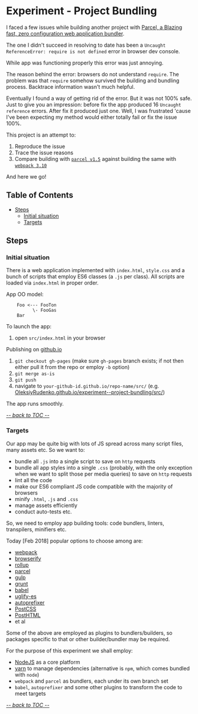 # Experiment - Project Bundling

I faced a few issues while building another project with
[Parcel, a Blazing fast, zero configuration web application bundler](https://parceljs.org/).

The one I didn't succeed in resolving to date has been a
`Uncaught ReferenceError: require is not defined` error in
browser dev console.

While app was functioning properly this error was just annoying.

The reason behind the error: browsers do not understand `require`.
The problem was that `require` somehow survived the building and
bundling process. Backtrace information wasn't much helpful.

Eventually I found a way of getting rid of the error. But it was
not 100% safe. Just to give you an impression: before fix the app
produced 16 `Uncaught reference` errors. After fix it produced
just one. Well, I was frustrated 'cause I've been expecting my method
would either totally fail or fix the issue 100%.

This project is an attempt to:
 1. Reproduce the issue
 2. Trace the issue reasons
 3. Compare building with [`parcel v1.5`](https://parceljs.org/)
    against building the same with
    [`webpack 3.10`](https://webpack.js.org/guides/getting-started/)

And here we go!

<!-- START doctoc generated TOC please keep comment here to allow auto update -->
<!-- DON'T EDIT THIS SECTION, INSTEAD RE-RUN doctoc TO UPDATE -->
## Table of Contents

- [Steps](#steps)
  - [Initial situation](#initial-situation)
  - [Targets](#targets)

<!-- END doctoc generated TOC please keep comment here to allow auto update -->


## Steps

### Initial situation

There is a web application implemented with
`index.html`, `style.css` and a bunch of scripts that
employ ES6 classes (a `.js` per class).
All scripts are loaded via `index.html` in proper order.

App OO model:
```
    Foo <--- FooTon
          \- FooGas
    Bar
```

To launch the app:
 1. open `src/index.html` in your browser

Publishing on [github.io](https://github.io/)
 1. `git checkout gh-pages`
    (make sure `gh-pages` branch exists; if not then either pull it
    from the repo or employ `-b` option)
 2. `git merge as-is`
 3. `git push`
 4. navigate to `your-github-id.github.io/repo-name/src/`
    (e.g. [OleksiyRudenko.github.io/experiment--project-bundling/src/](/experiment--project-bundling/src/))

The app runs smoothly.

[_-- back to TOC --_](#table-of-contents)

### Targets

Our app may be quite big with lots of JS spread across many
script files, many assets etc. So we want to:
 - bundle all `.js` into a single script to save on `http` requests
 - bundle all app styles into a single `.css`
   (probably, with the only exception when we want to split those
   per media queries)
   to save on `http` requests
 - lint all the code
 - make our ES6 compliant JS code compatible with the majority
   of browsers
 - minify `.html`, `.js` and `.css`
 - manage assets efficiently
 - conduct auto-tests etc.

So, we need to employ app building tools: code bundlers, linters,
transpilers, minifiers etc.

Today [Feb 2018] popular options to choose among are:
 - [webpack](https://webpack.js.org/)
 - [browserify](http://browserify.org/)
 - [rollup](https://rollupjs.org/guide/en)
 - [parcel](https://parceljs.org/)
 - [gulp](https://gulpjs.com/)
 - [grunt](https://gruntjs.com/)
 - [babel](https://babeljs.io/)
 - [uglify-es](https://www.npmjs.com/package/uglify-es)
 - [autoprefixer](https://www.npmjs.com/package/autoprefixer)
 - [PostCSS](http://postcss.org/)
 - [PostHTML](https://github.com/posthtml/posthtml)
 - et al

Some of the above are employed as plugins to bundlers/builders,
so packages specific to that or other builder/bundler may be required.

For the purpose of this experiment we shall employ:
 - [NodeJS](https://nodejs.org/) as a core platform
 - [yarn](https://yarnpkg.com/) to manage dependencies
   (alternative is `npm`, which comes bundled with `node`)
 - `webpack` and `parcel` as bundlers, each under its own branch set
 - `babel`, `autoprefixer` and some other plugins to transform
   the code to meet targets

[_-- back to TOC --_](#table-of-contents)

